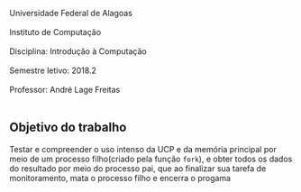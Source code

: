 ﻿
Universidade Federal de Alagoas <br><br>
Instituto de Computação <br><br>
Disciplina: Introdução à Computação <br><br>
Semestre letivo: 2018.2 <br><br>
Professor: André Lage Freitas <br><br>

## Objetivo do trabalho

Testar e compreender o uso intenso da UCP e da memória principal por meio de um processo filho(criado pela função ```fork```), e obter todos os dados do resultado por meio do processo pai, que ao finalizar sua tarefa de monitoramento, mata o processo filho e encerra o progama <br>

